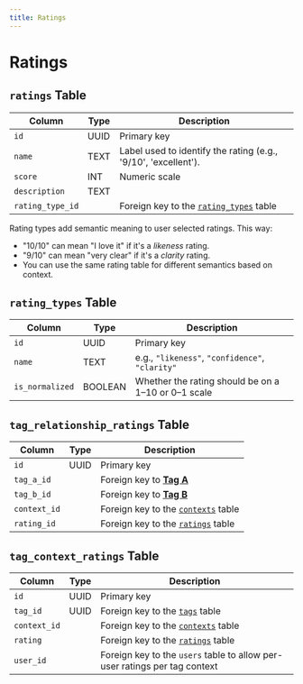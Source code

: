 ```yaml
---
title: Ratings
---
```

# Ratings

## `ratings` Table

| Column           | Type | Description                                                                        |
| ---------------- | ---- | ---------------------------------------------------------------------------------- |
| `id`             | UUID | Primary key                                                                        |
| `name`           | TEXT | Label used to identify the rating (e.g., '9/10', 'excellent').                     |
| `score`          | INT  | Numeric scale                                                                      |
| `description`    | TEXT |                                                                                    |
| `rating_type_id` |      | Foreign key to the [`rating_types`](ui_configurations.md#rating_types-table) table |

Rating types add semantic meaning to user selected ratings. This way:

- "10/10" can mean "I love it" if it's a *likeness* rating.
- "9/10" can mean "very clear" if it's a *clarity* rating.
- You can use the same rating table for different semantics based on context.

## `rating_types` Table

| Column          | Type    | Description                                         |
| --------------- | ------- | --------------------------------------------------- |
| `id`            | UUID    | Primary key                                         |
| `name`          | TEXT    | e.g., `"likeness"`, `"confidence"`, `"clarity"`     |
| `is_normalized` | BOOLEAN | Whether the rating should be on a 1–10 or 0–1 scale |

## `tag_relationship_ratings` Table

| Column       | Type | Description                                                          |
| ------------ | ---- | -------------------------------------------------------------------- |
| `id`         | UUID | Primary key                                                          |
| `tag_a_id`   |      | Foreign key to [**Tag A**](tags.md#tags-table)                       |
| `tag_b_id`   |      | Foreign key to [**Tag B**](tags.md#tags-table)                       |
| `context_id` |      | Foreign key to the [`contexts`](ui_configurations.md#contexts) table |
| `rating_id`  |      | Foreign key to the [`ratings`](ui_configurations.md#ratings) table   |

## `tag_context_ratings` Table

| Column       | Type | Description                                                                |
| ------------ | ---- | -------------------------------------------------------------------------- |
| `id`         | UUID | Primary key                                                                |
| `tag_id`     | UUID | Foreign key to the [`tags`](tags.md#tags-table) table                      |
| `context_id` |      | Foreign key to the [`contexts`](ui_configurations.md#contexts) table       |
| `rating`     |      | Foreign key to the [`ratings`](ui_configurations.md#ratings) table         |
| `user_id`    |      | Foreign key to the `users` table to allow per-user ratings per tag context |
